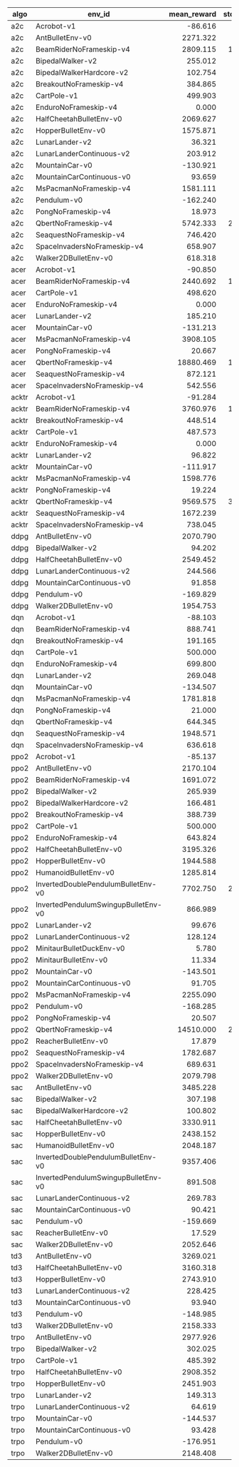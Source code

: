 |algo |              env_id               |mean_reward|std_reward|n_timesteps|n_episodes|
|-----|-----------------------------------|----------:|---------:|----------:|---------:|
|a2c  |Acrobot-v1                         |    -86.616|    25.097|     149997|      1712|
|a2c  |AntBulletEnv-v0                    |   2271.322|   160.233|     150000|       150|
|a2c  |BeamRiderNoFrameskip-v4            |   2809.115|  1298.573|     150181|        52|
|a2c  |BipedalWalker-v2                   |    255.012|    71.426|     149890|       169|
|a2c  |BipedalWalkerHardcore-v2           |    102.754|   136.304|     149643|       137|
|a2c  |BreakoutNoFrameskip-v4             |    384.865|    51.231|     146703|        52|
|a2c  |CartPole-v1                        |    499.903|     1.672|     149971|       300|
|a2c  |EnduroNoFrameskip-v4               |      0.000|     0.000|     149574|        45|
|a2c  |HalfCheetahBulletEnv-v0            |   2069.627|   103.895|     150000|       150|
|a2c  |HopperBulletEnv-v0                 |   1575.871|   669.267|     149075|       189|
|a2c  |LunarLander-v2                     |     36.321|   135.294|     149696|       463|
|a2c  |LunarLanderContinuous-v2           |    203.912|    59.265|     149938|       253|
|a2c  |MountainCar-v0                     |   -130.921|    32.188|     149904|      1145|
|a2c  |MountainCarContinuous-v0           |     93.659|     0.199|     149985|      2187|
|a2c  |MsPacmanNoFrameskip-v4             |   1581.111|   499.757|     150229|       189|
|a2c  |Pendulum-v0                        |   -162.240|    99.351|     150000|       750|
|a2c  |PongNoFrameskip-v4                 |     18.973|     2.135|     148288|        75|
|a2c  |QbertNoFrameskip-v4                |   5742.333|  2033.074|     151311|       150|
|a2c  |SeaquestNoFrameskip-v4             |    746.420|   111.370|     149749|        81|
|a2c  |SpaceInvadersNoFrameskip-v4        |    658.907|   197.833|     149846|       151|
|a2c  |Walker2DBulletEnv-v0               |    618.318|   291.293|     149234|       187|
|acer |Acrobot-v1                         |    -90.850|    32.797|     149989|      1633|
|acer |BeamRiderNoFrameskip-v4            |   2440.692|  1357.964|     149127|        52|
|acer |CartPole-v1                        |    498.620|    23.862|     149586|       300|
|acer |EnduroNoFrameskip-v4               |      0.000|     0.000|     149574|        45|
|acer |LunarLander-v2                     |    185.210|    64.829|     149415|       248|
|acer |MountainCar-v0                     |   -131.213|    32.541|     149976|      1143|
|acer |MsPacmanNoFrameskip-v4             |   3908.105|   585.407|     148924|        95|
|acer |PongNoFrameskip-v4                 |     20.667|     0.507|     148275|        57|
|acer |QbertNoFrameskip-v4                |  18880.469|  1648.937|     148617|        64|
|acer |SeaquestNoFrameskip-v4             |    872.121|    25.555|     149650|        66|
|acer |SpaceInvadersNoFrameskip-v4        |    542.556|   172.332|     150374|       133|
|acktr|Acrobot-v1                         |    -91.284|    32.515|     149959|      1625|
|acktr|BeamRiderNoFrameskip-v4            |   3760.976|  1826.059|     147414|        41|
|acktr|BreakoutNoFrameskip-v4             |    448.514|    88.882|     143118|        37|
|acktr|CartPole-v1                        |    487.573|    63.866|     149685|       307|
|acktr|EnduroNoFrameskip-v4               |      0.000|     0.000|     149574|        45|
|acktr|LunarLander-v2                     |     96.822|    64.020|     149905|       176|
|acktr|MountainCar-v0                     |   -111.917|    21.422|     149969|      1340|
|acktr|MsPacmanNoFrameskip-v4             |   1598.776|   264.338|     149588|       147|
|acktr|PongNoFrameskip-v4                 |     19.224|     3.697|     147753|        67|
|acktr|QbertNoFrameskip-v4                |   9569.575|  3980.468|     150896|       106|
|acktr|SeaquestNoFrameskip-v4             |   1672.239|   105.092|     149148|        67|
|acktr|SpaceInvadersNoFrameskip-v4        |    738.045|   306.756|     149714|       156|
|ddpg |AntBulletEnv-v0                    |   2070.790|    74.253|     150000|       150|
|ddpg |BipedalWalker-v2                   |     94.202|   142.679|     149647|       240|
|ddpg |HalfCheetahBulletEnv-v0            |   2549.452|    37.652|     150000|       150|
|ddpg |LunarLanderContinuous-v2           |    244.566|    75.617|     149531|       660|
|ddpg |MountainCarContinuous-v0           |     91.858|     1.350|     149945|      1818|
|ddpg |Pendulum-v0                        |   -169.829|    93.303|     150000|       750|
|ddpg |Walker2DBulletEnv-v0               |   1954.753|   368.613|     149152|       155|
|dqn  |Acrobot-v1                         |    -88.103|    33.037|     149954|      1683|
|dqn  |BeamRiderNoFrameskip-v4            |    888.741|   248.487|     149395|        81|
|dqn  |BreakoutNoFrameskip-v4             |    191.165|    97.795|     149817|        97|
|dqn  |CartPole-v1                        |    500.000|     0.000|     150000|       300|
|dqn  |EnduroNoFrameskip-v4               |    699.800|   214.231|     146363|        15|
|dqn  |LunarLander-v2                     |    269.048|    41.056|     149827|       624|
|dqn  |MountainCar-v0                     |   -134.507|    24.748|     149975|      1115|
|dqn  |MsPacmanNoFrameskip-v4             |   1781.818|   605.289|     149783|       176|
|dqn  |PongNoFrameskip-v4                 |     21.000|     0.000|     148764|        93|
|dqn  |QbertNoFrameskip-v4                |    644.345|    66.854|     152286|       252|
|dqn  |SeaquestNoFrameskip-v4             |   1948.571|   234.328|     148547|        70|
|dqn  |SpaceInvadersNoFrameskip-v4        |    636.618|   146.066|     150041|       136|
|ppo2 |Acrobot-v1                         |    -85.137|    26.272|     149963|      1741|
|ppo2 |AntBulletEnv-v0                    |   2170.104|   250.575|     150000|       150|
|ppo2 |BeamRiderNoFrameskip-v4            |   1691.072|   904.484|     149975|        69|
|ppo2 |BipedalWalker-v2                   |    265.939|    80.994|     149968|       159|
|ppo2 |BipedalWalkerHardcore-v2           |    166.481|   119.300|     149509|       154|
|ppo2 |BreakoutNoFrameskip-v4             |    388.739|    46.497|     150021|        23|
|ppo2 |CartPole-v1                        |    500.000|     0.000|     150000|       300|
|ppo2 |EnduroNoFrameskip-v4               |    643.824|   205.988|     149683|        17|
|ppo2 |HalfCheetahBulletEnv-v0            |   3195.326|   115.730|     150000|       150|
|ppo2 |HopperBulletEnv-v0                 |   1944.588|   612.994|     149157|       176|
|ppo2 |HumanoidBulletEnv-v0               |   1285.814|   918.715|     149544|       244|
|ppo2 |InvertedDoublePendulumBulletEnv-v0 |   7702.750|  2888.815|     149089|       181|
|ppo2 |InvertedPendulumSwingupBulletEnv-v0|    866.989|    27.134|     150000|       150|
|ppo2 |LunarLander-v2                     |     99.676|    62.033|     149512|       174|
|ppo2 |LunarLanderContinuous-v2           |    128.124|    44.384|     149971|       164|
|ppo2 |MinitaurBulletDuckEnv-v0           |      5.780|     3.372|     149873|       416|
|ppo2 |MinitaurBulletEnv-v0               |     11.334|     3.562|     150000|       252|
|ppo2 |MountainCar-v0                     |   -143.501|    22.928|     149959|      1045|
|ppo2 |MountainCarContinuous-v0           |     91.705|     1.706|     149985|      1082|
|ppo2 |MsPacmanNoFrameskip-v4             |   2255.090|   706.412|     150040|       167|
|ppo2 |Pendulum-v0                        |   -168.285|   107.164|     150000|       750|
|ppo2 |PongNoFrameskip-v4                 |     20.507|     0.694|     149402|        69|
|ppo2 |QbertNoFrameskip-v4                |  14510.000|  2847.445|     150251|        90|
|ppo2 |ReacherBulletEnv-v0                |     17.879|     9.780|     150000|      1000|
|ppo2 |SeaquestNoFrameskip-v4             |   1782.687|    80.883|     150535|        67|
|ppo2 |SpaceInvadersNoFrameskip-v4        |    689.631|   202.143|     150081|       176|
|ppo2 |Walker2DBulletEnv-v0               |   2079.798|   490.527|     149123|       158|
|sac  |AntBulletEnv-v0                    |   3485.228|    29.964|     150000|       150|
|sac  |BipedalWalker-v2                   |    307.198|     1.055|     149794|       175|
|sac  |BipedalWalkerHardcore-v2           |    100.802|   117.769|     148974|        84|
|sac  |HalfCheetahBulletEnv-v0            |   3330.911|    95.575|     150000|       150|
|sac  |HopperBulletEnv-v0                 |   2438.152|   335.284|     149232|       155|
|sac  |HumanoidBulletEnv-v0               |   2048.187|   829.776|     149886|       172|
|sac  |InvertedDoublePendulumBulletEnv-v0 |   9357.406|     0.504|     150000|       150|
|sac  |InvertedPendulumSwingupBulletEnv-v0|    891.508|     0.963|     150000|       150|
|sac  |LunarLanderContinuous-v2           |    269.783|    57.077|     149852|       709|
|sac  |MountainCarContinuous-v0           |     90.421|     0.997|     149989|      1311|
|sac  |Pendulum-v0                        |   -159.669|    86.665|     150000|       750|
|sac  |ReacherBulletEnv-v0                |     17.529|     9.860|     150000|      1000|
|sac  |Walker2DBulletEnv-v0               |   2052.646|    13.631|     150000|       150|
|td3  |AntBulletEnv-v0                    |   3269.021|    60.697|     150000|       150|
|td3  |HalfCheetahBulletEnv-v0            |   3160.318|    15.284|     150000|       150|
|td3  |HopperBulletEnv-v0                 |   2743.910|    20.159|     150000|       150|
|td3  |LunarLanderContinuous-v2           |    228.425|    74.201|     149947|       485|
|td3  |MountainCarContinuous-v0           |     93.940|     0.235|     149959|      2226|
|td3  |Pendulum-v0                        |   -148.985|    84.155|     150000|       750|
|td3  |Walker2DBulletEnv-v0               |   2158.333|     9.240|     150000|       150|
|trpo |AntBulletEnv-v0                    |   2977.926|    33.105|     150000|       150|
|trpo |BipedalWalker-v2                   |    302.025|    67.128|     149373|       166|
|trpo |CartPole-v1                        |    485.392|    70.505|     149986|       309|
|trpo |HalfCheetahBulletEnv-v0            |   2908.352|   474.443|     150000|       150|
|trpo |HopperBulletEnv-v0                 |   2451.903|   443.045|     149179|       156|
|trpo |LunarLander-v2                     |    149.313|   108.546|     149893|       320|
|trpo |LunarLanderContinuous-v2           |     64.619|    94.377|     149127|       181|
|trpo |MountainCar-v0                     |   -144.537|    33.584|     149885|      1037|
|trpo |MountainCarContinuous-v0           |     93.428|     1.509|     149998|      1067|
|trpo |Pendulum-v0                        |   -176.951|    97.098|     150000|       750|
|trpo |Walker2DBulletEnv-v0               |   2148.408|   651.075|     149766|       165|

